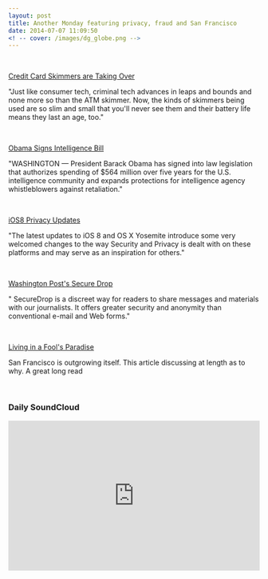 ```yaml
---
layout: post
title: Another Monday featuring privacy, fraud and San Francisco
date: 2014-07-07 11:09:50
<! -- cover: /images/dg_globe.png -->
---
```



<br />

[Credit Card Skimmers are Taking Over](http://gizmodo.com/the-latest-long-life-super-thin-atm-skimmers-are-virtu-1601076751)
<p>"Just like consumer tech, criminal tech advances in leaps and bounds and none more so than the ATM skimmer. Now, the kinds of skimmers being used are so slim and small that you'll never see them and their battery life means they last an age, too."</p>
<br />

[Obama Signs Intelligence Bill](http://www.nytimes.com/aponline/2014/07/07/us/politics/ap-us-obama-intelligence-bill.html?_r=0)
<p>"WASHINGTON — President Barack Obama has signed into law legislation that authorizes spending of $564 million over five years for the U.S. intelligence community and expands protections for intelligence agency whistleblowers against retaliation."</p>
<br />

[iOS8 Privacy Updates](http://lmjabreu.com/post/ios-8-privacy-updates/)
<p>"The latest updates to iOS 8 and OS X Yosemite introduce some very welcomed changes to the way Security and Privacy is dealt with on these platforms and may serve as an inspiration for others."</p>
<br />

[Washington Post's Secure Drop](https://ssl.washingtonpost.com/securedrop)
<p>" SecureDrop is a discreet way for readers to share messages and materials with our journalists. It offers greater security and anonymity than conventional e-mail and Web forms."</p>
<br />

[Living in a Fool's Paradise](http://www.boomcalifornia.com/2014/06/living-in-a-fools-paradise/)
<p>San Francisco is outgrowing itself. This article discussing at length as to why. A great long  read<p>
<br />


### Daily SoundCloud

<iframe width="100%" height="300" scrolling="no" frameborder="no" src="https://w.soundcloud.com/player/?url=https%3A//api.soundcloud.com/playlists/42723577&amp;auto_play=false&amp;hide_related=false&amp;show_comments=true&amp;show_user=true&amp;show_reposts=false&amp;visual=true"></iframe>


<!-- ![Data](/images/dg_data.png) -->
<!-- [zeczec.com](http://zeczec.com) -->


